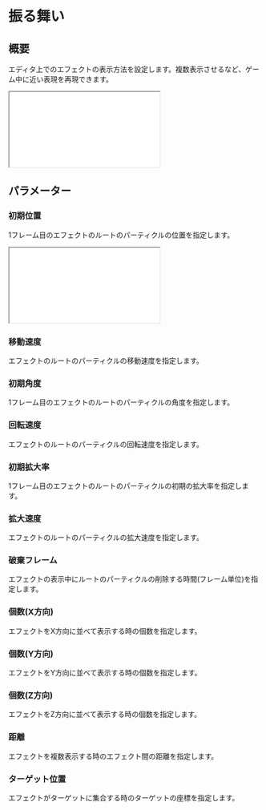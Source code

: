 ﻿# 振る舞い

## 概要

エディタ上でのエフェクトの表示方法を設定します。複数表示させるなど、ゲーム中に近い表現を再現できます。

<iframe src='../../Effects/viewer_ja.html#References/Behavior/Original.efk'></iframe>

## パラメーター

### 初期位置

1フレーム目のエフェクトのルートのパーティクルの位置を指定します。

<iframe src='../../Effects/viewer_ja.html#References/Behavior/InitialPosition.efk'></iframe>

### 移動速度

エフェクトのルートのパーティクルの移動速度を指定します。

### 初期角度

1フレーム目のエフェクトのルートのパーティクルの角度を指定します。

### 回転速度

エフェクトのルートのパーティクルの回転速度を指定します。

### 初期拡大率

1フレーム目のエフェクトのルートのパーティクルの初期の拡大率を指定します。

### 拡大速度

エフェクトのルートのパーティクルの拡大速度を指定します。

### 破棄フレーム

エフェクトの表示中にルートのパーティクルの削除する時間(フレーム単位)を指定します。

### 個数(X方向)

エフェクトをX方向に並べて表示する時の個数を指定します。

### 個数(Y方向)

エフェクトをY方向に並べて表示する時の個数を指定します。

### 個数(Z方向)

エフェクトをZ方向に並べて表示する時の個数を指定します。

### 距離

エフェクトを複数表示する時のエフェクト間の距離を指定します。

### ターゲット位置

エフェクトがターゲットに集合する時のターゲットの座標を指定します。
